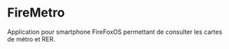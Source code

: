 # FireMetro
Application pour smartphone FireFoxOS permettant de consulter les cartes de métro et RER.
